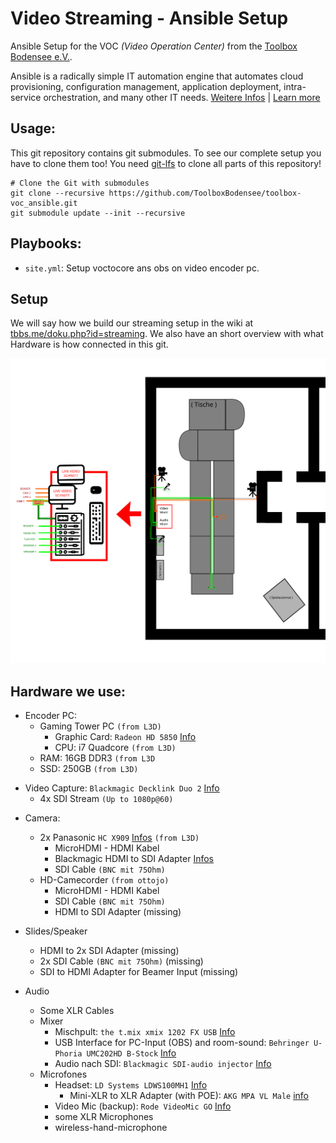  Video Streaming - Ansible Setup
====================================
Ansible Setup for the VOC *(Video Operation Center)* from the [Toolbox Bodensee e.V.](https://toolbox-bodensee.de).

Ansible is a radically simple IT automation engine that automates cloud provisioning, configuration management, application deployment, intra-service orchestration, and many other IT needs. [Weitere Infos](https://de.wikipedia.org/wiki/Ansible) | [Learn more](https://www.ansible.com/overview/how-ansible-works)

 Usage:
-------
This git repository contains git submodules. To see our complete setup you have to clone them too!
You need [git-lfs](https://git-lfs.github.com/) to clone all parts of this repository!

```
# Clone the Git with submodules
git clone --recursive https://github.com/ToolboxBodensee/toolbox-voc_ansible.git
git submodule update --init --recursive
```


 Playbooks:
------------
+ ``site.yml``: Setup voctocore ans obs on video encoder pc.

 Setup
-------

We will say how we build our streaming setup in the wiki at [tbbs.me/doku.php?id=streaming](https://tbbs.me/doku.php?id=streaming:start).
We also have an short overview with what Hardware is how connected in this git.

![connect.svg](connect.svg "Toolbox VOC")


 Hardware we use:
----------------

+ Encoder PC:
  * Gaming Tower PC ``(from L3D)``
    - Graphic Card: ``Radeon HD 5850`` [Info](https://www.gamestar.de/hardware/amd-radeon-hd-5850,79.html)
    - CPU: i7 Quadcore ``(from L3D)``
  - RAM: 16GB DDR3 ``(from L3D``
  - SSD: 250GB ``(from L3D)``
* Video Capture: ``Blackmagic Decklink Duo 2`` [Info](https://www.blackmagicdesign.com/de/products/decklink/techspecs/W-DLK-31)
  - 4x SDI Stream ``(Up to 1080p@60)``
  
+ Camera:
  * 2x Panasonic ``HC X909`` [Infos](https://www.testberichte.de/p/panasonic-tests/hc-x909-testbericht.html#produkt-datenblatt) ``(from L3D)``
    - MicroHDMI - HDMI Kabel
    - Blackmagic HDMI to SDI Adapter [Infos](https://www.blackmagicdesign.com/de/products/microconverters)
    - SDI Cable ``(BNC mit 75Ohm)``
  * HD-Camecorder ``(from ottojo)``
    - MicroHDMI - HDMI Kabel
    - SDI Cable ``(BNC mit 75Ohm)``
    - HDMI to SDI Adapter (missing)

+ Slides/Speaker
  * HDMI to 2x SDI Adapter (missing)
  * 2x SDI Cable ``(BNC mit 75Ohm)`` (missing)
  * SDI to HDMI Adapter for Beamer Input (missing)

+ Audio
  * Some XLR Cables
  * Mixer
    - Mischpult: ``the t.mix xmix 1202 FX USB`` [Info](https://www.thomann.de/de/the_t.mix_xmix_1202_fx_usb.htm)
    - USB Interface for PC-Input (OBS) and room-sound: ``Behringer U-Phoria UMC202HD B-Stock`` [Info](https://www.thomann.de/de/behringer_u_phoria_umc202hd_b_stock.htm)
    - Audio nach SDI: ``Blackmagic SDI-audio injector`` [Info](https://www.videodata.de/shop/products/de/Studiotechnik/Signalkonvertierung/Analog-Audio-zu-HD-SDI/Blackmagic-Minikonverter-Audio-zu-SDI-2.html)
  * Microfones
    - Headset: ``LD Systems LDWS100MH1`` [Info](https://www.thomann.de/de/ld_systems_ldws100mh1.htm)
      + Mini-XLR to XLR Adapter (with POE): ``AKG MPA VL Male`` [info](https://www.thomann.de/de/akg_mpa_vl_male.htm)
    - Video Mic (backup): ``Rode VideoMic GO`` [Info](https://www.thomann.de/de/rode_videomic_go.htm)
    - some XLR Microphones
    - wireless-hand-microphone


 
